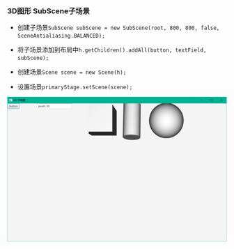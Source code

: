 ### 3D图形 SubScene子场景

* 创建子场景`SubScene subScene = new SubScene(root, 800, 800, false, SceneAntialiasing.BALANCED);`

* 将子场景添加到布局中`h.getChildren().addAll(button, textField, subScene);`

* 创建场景`Scene scene = new Scene(h);`

* 设置场景`primaryStage.setScene(scene);`

![](../assets/Pasted%20image%2020220618201608.png)